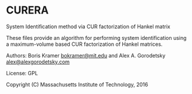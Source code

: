 # CURERA
System Identification method via CUR factorization of Hankel matrix 

These files provide an algorithm for performing system identification using a maximum-volume based CUR factorization of Hankel matrices.



Authors: 
Boris Kramer bokramer@mit.edu and
Alex A. Gorodetsky alex@alexgorodetsky.com

License: GPL

Copyright (C) Massachusetts Institute of Technology, 2016
